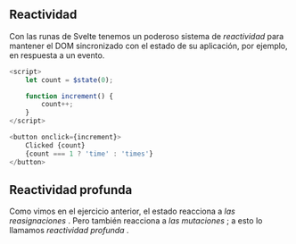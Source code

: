 ## Reactividad

Con las runas de Svelte tenemos un poderoso sistema de _reactividad_ para mantener el DOM sincronizado con el estado de su aplicación, por ejemplo, en respuesta a un evento.

```ts
<script>
	let count = $state(0);

	function increment() {
		count++;
	}
</script>

<button onclick={increment}>
	Clicked {count}
	{count === 1 ? 'time' : 'times'}
</button>
```

## Reactividad profunda

Como vimos en el ejercicio anterior, el estado reacciona a _las reasignaciones_ . Pero también reacciona a _las mutaciones_ ; a esto lo llamamos _reactividad profunda_ .

```ts

```
